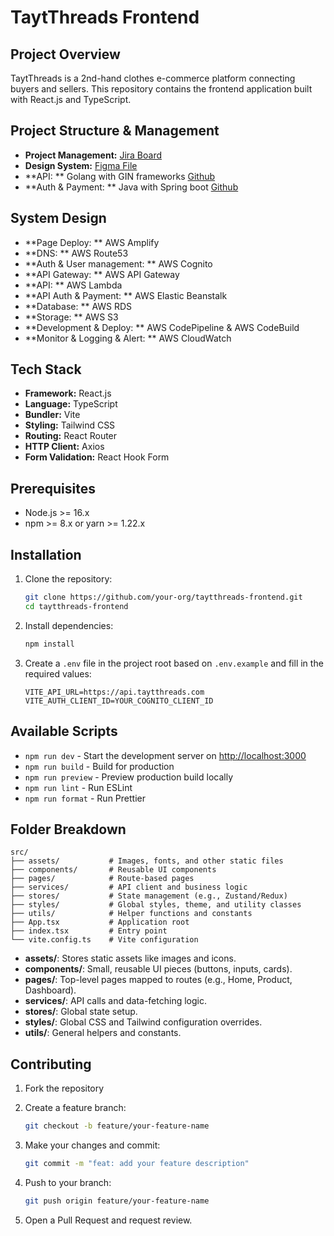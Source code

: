 # TaytThreads Frontend

## Project Overview

TaytThreads is a 2nd-hand clothes e-commerce platform connecting buyers and sellers. This repository contains the frontend application built with React.js and TypeScript.

## Project Structure & Management

- **Project Management:** [Jira Board](https://taytthreads.atlassian.net/jira/software/projects/SCRUM/boards/1/backlog)
- **Design System:** [Figma File](https://www.figma.com/design/THA9ONk6yAnemaLDnYq8kf/TaytThreads?node-id=0-1&t=7O1XmCEf7bvyuFjx-1)
- **API: ** Golang with GIN frameworks [Github](https://github.com/TaytThreads/tayt_threads_api)
- **Auth & Payment: ** Java with Spring boot [Github](https://github.com/TaytThreads/tayt_threads_auth_and_payment)

## System Design

- **Page Deploy: ** AWS Amplify
- **DNS: ** AWS Route53
- **Auth & User management: ** AWS Cognito
- **API Gateway: ** AWS API Gateway
- **API: ** AWS Lambda
- **API Auth & Payment: ** AWS Elastic Beanstalk
- **Database: ** AWS RDS
- **Storage: ** AWS S3
- **Development & Deploy: ** AWS CodePipeline & AWS CodeBuild
- **Monitor & Logging & Alert: ** AWS CloudWatch

## Tech Stack

- **Framework:** React.js
- **Language:** TypeScript
- **Bundler:** Vite
- **Styling:** Tailwind CSS
- **Routing:** React Router
- **HTTP Client:** Axios
- **Form Validation:** React Hook Form

## Prerequisites

- Node.js >= 16.x
- npm >= 8.x or yarn >= 1.22.x

## Installation

1. Clone the repository:

   ```bash
   git clone https://github.com/your-org/taytthreads-frontend.git
   cd taytthreads-frontend
   ```

2. Install dependencies:

   ```bash
   npm install
   ```

3. Create a `.env` file in the project root based on `.env.example` and fill in the required values:

   ```env
   VITE_API_URL=https://api.taytthreads.com
   VITE_AUTH_CLIENT_ID=YOUR_COGNITO_CLIENT_ID
   ```

## Available Scripts

- `npm run dev` - Start the development server on [http://localhost:3000](http://localhost:3000)
- `npm run build` - Build for production
- `npm run preview` - Preview production build locally
- `npm run lint` - Run ESLint
- `npm run format` - Run Prettier

## Folder Breakdown

```plaintext
src/
├── assets/           # Images, fonts, and other static files
├── components/       # Reusable UI components
├── pages/            # Route-based pages
├── services/         # API client and business logic
├── stores/           # State management (e.g., Zustand/Redux)
├── styles/           # Global styles, theme, and utility classes
├── utils/            # Helper functions and constants
├── App.tsx           # Application root
├── index.tsx         # Entry point
└── vite.config.ts    # Vite configuration
```

- **assets/**: Stores static assets like images and icons.
- **components/**: Small, reusable UI pieces (buttons, inputs, cards).
- **pages/**: Top-level pages mapped to routes (e.g., Home, Product, Dashboard).
- **services/**: API calls and data-fetching logic.
- **stores/**: Global state setup.
- **styles/**: Global CSS and Tailwind configuration overrides.
- **utils/**: General helpers and constants.

## Contributing

1. Fork the repository
2. Create a feature branch:

   ```bash
   git checkout -b feature/your-feature-name
   ```

3. Make your changes and commit:

   ```bash
   git commit -m "feat: add your feature description"
   ```

4. Push to your branch:

   ```bash
   git push origin feature/your-feature-name
   ```

5. Open a Pull Request and request review.
